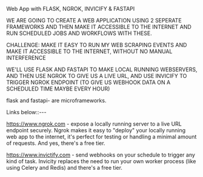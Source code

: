 Web App with FLASK, NGROK, INVICIFY & FASTAPI


WE ARE GOING TO CREATE A WEB APPLICATION USING 2 SEPERATE FRAMEWORKS AND THEN MAKE IT ACCESSIBLE TO THE INTERNET AND RUN SCHEDULED JOBS AND WORKFLOWS WITH THESE.

CHALLENGE: MAKE IT EASY TO RUN MY WEB SCRAPING EVENTS AND MAKE IT ACCESSIBLE TO THE INTERNET, WITHOUT NO MANUAL INTERFERENCE

WE'LL USE FLASK AND FASTAPI TO MAKE LOCAL RUNNING WEBSERVERS, AND THEN USE NGROK TO GIVE US A LIVE URL, AND USE INVICIFY TO TRIGGER NGROK ENDPOINT (TO GIVE US WEBHOOK DATA ON A SCHEDULED TIME MAYBE EVERY HOUR)


flask and fastapi- are microframeworks.



Links below::---

https://www.ngrok.com - expose a locally running server to a live URL endpoint securely. Ngrok makes it easy to "deploy" your locally running web app to the internet, it's perfect for testing or handling a minimal amount of requests. And yes, there's a free tier.


https://www.invictify.com - send webhooks on your schedule to trigger any kind of task. Invicity replaces the need to run your own worker process (like using Celery and Redis) and there's a free tier.